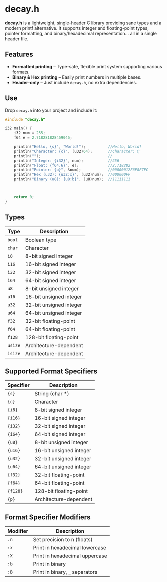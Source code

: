 # decay.h

**decay.h** is a lightweight, single-header C library providing sane types and a modern printf alternative. It supports integer and floating-point types, pointer formatting, and binary/hexadecimal representation... all in a single header file.

## Features

- **Formatted printing** – Type-safe, flexible print system supporting various formats.
- **Binary & Hex printing** – Easily print numbers in multiple bases.
- **Header-only** – Just include `decay.h`, no extra dependencies.

## Use

Drop `decay.h` into your project and include it:

```c
#include "decay.h"

i32 main() {
    i32 num = 255;
    f64 e = 2.718281828459045;

    println("Hello, {s}", "World!");          //Hello, World!
    println("Character: {c}", (u32)64);       //Character: @
    println("");                              //
    println("Integer: {i32}", num);           //256
    println("Float: {f64.6}", e);             //2.718282
    println("Pointer: {p}", &num);            //00000012F6F8F7FC
    println("Hex (u32): {u32:x}", (u32)num);  //000000FF
    println("Binary (u8): {u8:b}", (u8)num);  //11111111



    return 0;
}
```

## Types

| Type    | Description             |
| ------- | ----------------------- |
| `bool`  | Boolean type            |
| `char`  | Character               |
| `i8`    | 8-bit signed integer    |
| `i16`   | 16-bit signed integer   |
| `i32`   | 32-bit signed integer   |
| `i64`   | 64-bit signed integer   |
| `u8`    | 8-bit unsigned integer  |
| `u16`   | 16-bit unsigned integer |
| `u32`   | 32-bit unsigned integer |
| `u64`   | 64-bit unsigned integer |
| `f32`   | 32-bit floating-point   |
| `f64`   | 64-bit floating-point   |
| `f128`  | 128-bit floating-point  |
| `usize` | Architecture-dependent  |
| `isize` | Architecture-dependent  |

## Supported Format Specifiers

| Specifier | Description             |
| --------- | ----------------------- |
| `{s}`     | String (char *)         |
| `{c}`     | Character               |
| `{i8}`    | 8-bit signed integer    |
| `{i16}`   | 16-bit signed integer   |
| `{i32}`   | 32-bit signed integer   |
| `{i64}`   | 64-bit signed integer   |
| `{u8}`    | 8-bit unsigned integer  |
| `{u16}`   | 16-bit unsigned integer |
| `{u32}`   | 32-bit unsigned integer |
| `{u64}`   | 64-bit unsigned integer |
| `{f32}`   | 32-bit floating-point   |
| `{f64}`   | 64-bit floating-point   |
| `{f128}`  | 128-bit floating-point  |
| `{p}`     | Architecture-dependent  |

## Format Specifier Modifiers

| Modifier | Description                    |
| -------- | ------------------------------ |
| `.n`     | Set precision to n (floats)    |
| `:x`     | Print in hexadecimal lowercase |
| `:X`     | Print in hexadecimal uppercase |
| `:b`     | Print in binary                |
| `:B`     | Print in binary, _ separators  |






